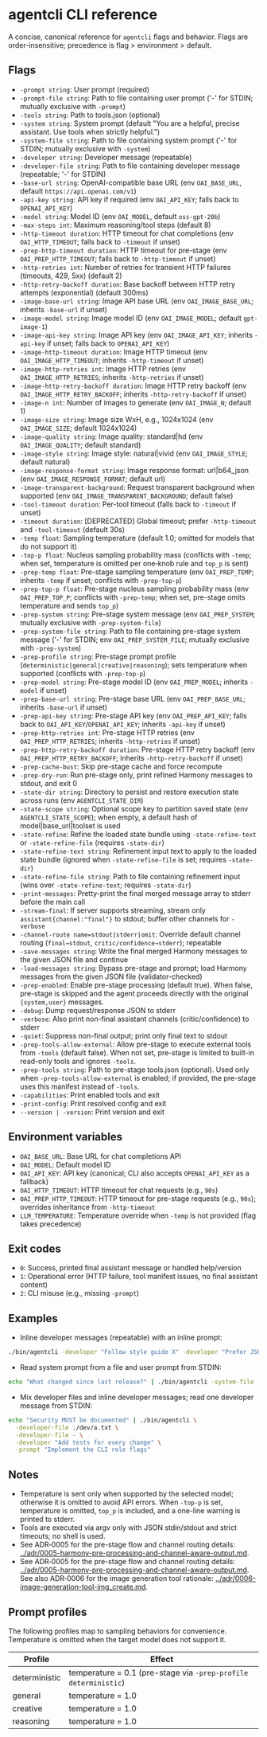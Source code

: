 # agentcli CLI reference

A concise, canonical reference for `agentcli` flags and behavior. Flags are order-insensitive; precedence is flag > environment > default.

## Flags

- `-prompt string`: User prompt (required)
- `-prompt-file string`: Path to file containing user prompt ('-' for STDIN; mutually exclusive with `-prompt`)
- `-tools string`: Path to tools.json (optional)
- `-system string`: System prompt (default "You are a helpful, precise assistant. Use tools when strictly helpful.")
- `-system-file string`: Path to file containing system prompt ('-' for STDIN; mutually exclusive with `-system`)
- `-developer string`: Developer message (repeatable)
- `-developer-file string`: Path to file containing developer message (repeatable; '-' for STDIN)
- `-base-url string`: OpenAI-compatible base URL (env `OAI_BASE_URL`, default `https://api.openai.com/v1`)
- `-api-key string`: API key if required (env `OAI_API_KEY`; falls back to `OPENAI_API_KEY`)
- `-model string`: Model ID (env `OAI_MODEL`, default `oss-gpt-20b`)
- `-max-steps int`: Maximum reasoning/tool steps (default 8)
- `-http-timeout duration`: HTTP timeout for chat completions (env `OAI_HTTP_TIMEOUT`; falls back to `-timeout` if unset)
- `-prep-http-timeout duration`: HTTP timeout for pre-stage (env `OAI_PREP_HTTP_TIMEOUT`; falls back to `-http-timeout` if unset)
- `-http-retries int`: Number of retries for transient HTTP failures (timeouts, 429, 5xx) (default 2)
- `-http-retry-backoff duration`: Base backoff between HTTP retry attempts (exponential) (default 300ms)
- `-image-base-url string`: Image API base URL (env `OAI_IMAGE_BASE_URL`; inherits `-base-url` if unset)
- `-image-model string`: Image model ID (env `OAI_IMAGE_MODEL`; default `gpt-image-1`)
- `-image-api-key string`: Image API key (env `OAI_IMAGE_API_KEY`; inherits `-api-key` if unset; falls back to `OPENAI_API_KEY`)
- `-image-http-timeout duration`: Image HTTP timeout (env `OAI_IMAGE_HTTP_TIMEOUT`; inherits `-http-timeout` if unset)
- `-image-http-retries int`: Image HTTP retries (env `OAI_IMAGE_HTTP_RETRIES`; inherits `-http-retries` if unset)
- `-image-http-retry-backoff duration`: Image HTTP retry backoff (env `OAI_IMAGE_HTTP_RETRY_BACKOFF`; inherits `-http-retry-backoff` if unset)
- `-image-n int`: Number of images to generate (env `OAI_IMAGE_N`; default 1)
- `-image-size string`: Image size WxH, e.g., 1024x1024 (env `OAI_IMAGE_SIZE`; default 1024x1024)
- `-image-quality string`: Image quality: standard|hd (env `OAI_IMAGE_QUALITY`; default standard)
- `-image-style string`: Image style: natural|vivid (env `OAI_IMAGE_STYLE`; default natural)
- `-image-response-format string`: Image response format: url|b64_json (env `OAI_IMAGE_RESPONSE_FORMAT`; default url)
- `-image-transparent-background`: Request transparent background when supported (env `OAI_IMAGE_TRANSPARENT_BACKGROUND`; default false)
- `-tool-timeout duration`: Per-tool timeout (falls back to `-timeout` if unset)
- `-timeout duration`: [DEPRECATED] Global timeout; prefer `-http-timeout` and `-tool-timeout` (default 30s)
- `-temp float`: Sampling temperature (default 1.0; omitted for models that do not support it)
- `-top-p float`: Nucleus sampling probability mass (conflicts with `-temp`; when set, temperature is omitted per one‑knob rule and `top_p` is sent)
- `-prep-temp float`: Pre-stage sampling temperature (env `OAI_PREP_TEMP`; inherits `-temp` if unset; conflicts with `-prep-top-p`)
- `-prep-top-p float`: Pre-stage nucleus sampling probability mass (env `OAI_PREP_TOP_P`; conflicts with `-prep-temp`; when set, pre-stage omits temperature and sends `top_p`)
- `-prep-system string`: Pre-stage system message (env `OAI_PREP_SYSTEM`; mutually exclusive with `-prep-system-file`)
- `-prep-system-file string`: Path to file containing pre-stage system message ('-' for STDIN; env `OAI_PREP_SYSTEM_FILE`; mutually exclusive with `-prep-system`)
- `-prep-profile string`: Pre-stage prompt profile (`deterministic|general|creative|reasoning`); sets temperature when supported (conflicts with `-prep-top-p`)
- `-prep-model string`: Pre-stage model ID (env `OAI_PREP_MODEL`; inherits `-model` if unset)
- `-prep-base-url string`: Pre-stage base URL (env `OAI_PREP_BASE_URL`; inherits `-base-url` if unset)
- `-prep-api-key string`: Pre-stage API key (env `OAI_PREP_API_KEY`; falls back to `OAI_API_KEY`/`OPENAI_API_KEY`; inherits `-api-key` if unset)
- `-prep-http-retries int`: Pre-stage HTTP retries (env `OAI_PREP_HTTP_RETRIES`; inherits `-http-retries` if unset)
- `-prep-http-retry-backoff duration`: Pre-stage HTTP retry backoff (env `OAI_PREP_HTTP_RETRY_BACKOFF`; inherits `-http-retry-backoff` if unset)
- `-prep-cache-bust`: Skip pre-stage cache and force recompute
- `-prep-dry-run`: Run pre-stage only, print refined Harmony messages to stdout, and exit 0
- `-state-dir string`: Directory to persist and restore execution state across runs (env `AGENTCLI_STATE_DIR`)
- `-state-scope string`: Optional scope key to partition saved state (env `AGENTCLI_STATE_SCOPE`); when empty, a default hash of model|base_url|toolset is used
- `-state-refine`: Refine the loaded state bundle using `-state-refine-text` or `-state-refine-file` (requires `-state-dir`)
- `-state-refine-text string`: Refinement input text to apply to the loaded state bundle (ignored when `-state-refine-file` is set; requires `-state-dir`)
- `-state-refine-file string`: Path to file containing refinement input (wins over `-state-refine-text`; requires `-state-dir`)
- `-print-messages`: Pretty-print the final merged message array to stderr before the main call
- `-stream-final`: If server supports streaming, stream only `assistant{channel:"final"}` to stdout; buffer other channels for `-verbose`
- `-channel-route name=stdout|stderr|omit`: Override default channel routing (`final→stdout`, `critic/confidence→stderr`); repeatable
- `-save-messages string`: Write the final merged Harmony messages to the given JSON file and continue
- `-load-messages string`: Bypass pre-stage and prompt; load Harmony messages from the given JSON file (validator-checked)
- `-prep-enabled`: Enable pre-stage processing (default true). When false, pre-stage is skipped and the agent proceeds directly with the original `{system,user}` messages.
- `-debug`: Dump request/response JSON to stderr
- `-verbose`: Also print non-final assistant channels (critic/confidence) to stderr
- `-quiet`: Suppress non-final output; print only final text to stdout
- `-prep-tools-allow-external`: Allow pre-stage to execute external tools from `-tools` (default false). When not set, pre-stage is limited to built-in read-only tools and ignores `-tools`.
- `-prep-tools string`: Path to pre-stage tools.json (optional). Used only when `-prep-tools-allow-external` is enabled; if provided, the pre-stage uses this manifest instead of `-tools`.
- `-capabilities`: Print enabled tools and exit
- `-print-config`: Print resolved config and exit
- `--version | -version`: Print version and exit

## Environment variables

- `OAI_BASE_URL`: Base URL for chat completions API
- `OAI_MODEL`: Default model ID
- `OAI_API_KEY`: API key (canonical; CLI also accepts `OPENAI_API_KEY` as a fallback)
- `OAI_HTTP_TIMEOUT`: HTTP timeout for chat requests (e.g., `90s`)
- `OAI_PREP_HTTP_TIMEOUT`: HTTP timeout for pre-stage requests (e.g., `90s`); overrides inheritance from `-http-timeout`
- `LLM_TEMPERATURE`: Temperature override when `-temp` is not provided (flag takes precedence)

## Exit codes

- `0`: Success, printed final assistant message or handled help/version
- `1`: Operational error (HTTP failure, tool manifest issues, no final assistant content)
- `2`: CLI misuse (e.g., missing `-prompt`)

## Examples

- Inline developer messages (repeatable) with an inline prompt:

```bash
./bin/agentcli -developer "Follow style guide X" -developer "Prefer JSON outputs" -prompt "Summarize the repo"
```

- Read system prompt from a file and user prompt from STDIN:

```bash
echo "What changed since last release?" | ./bin/agentcli -system-file ./system.txt -prompt-file -
```

- Mix developer files and inline developer messages; read one developer message from STDIN:

```bash
echo "Security MUST be documented" | ./bin/agentcli \
  -developer-file ./dev/a.txt \
  -developer-file - \
  -developer "Add tests for every change" \
  -prompt "Implement the CLI role flags"
```

## Notes

- Temperature is sent only when supported by the selected model; otherwise it is omitted to avoid API errors. When `-top-p` is set, temperature is omitted, `top_p` is included, and a one-line warning is printed to stderr.
- Tools are executed via argv only with JSON stdin/stdout and strict timeouts; no shell is used.
- See ADR‑0005 for the pre-stage flow and channel routing details: [../adr/0005-harmony-pre-processing-and-channel-aware-output.md](../adr/0005-harmony-pre-processing-and-channel-aware-output.md).
 - See ADR‑0005 for the pre-stage flow and channel routing details: [../adr/0005-harmony-pre-processing-and-channel-aware-output.md](../adr/0005-harmony-pre-processing-and-channel-aware-output.md). See also ADR‑0006 for the image generation tool rationale: [../adr/0006-image-generation-tool-img_create.md](../adr/0006-image-generation-tool-img_create.md).

## Prompt profiles

The following profiles map to sampling behaviors for convenience. Temperature is omitted when the target model does not support it.

| Profile | Effect |
|---|---|
| deterministic | temperature = 0.1 (pre-stage via `-prep-profile deterministic`) |
| general | temperature = 1.0 |
| creative | temperature = 1.0 |
| reasoning | temperature = 1.0 |
